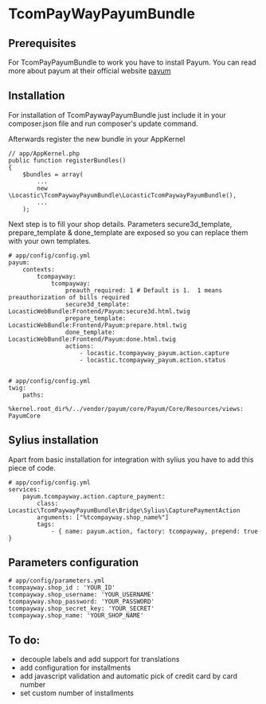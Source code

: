 TcomPayWayPayumBundle
=====================

## Prerequisites

For TcomPayPayumBundle to work you have to install Payum. You can read more about payum at their official website
[payum](http://payum.org/)

## Installation

For installation of TcomPaywayPayumBundle just include it in your composer.json file and run composer's update
command.

Afterwards register the new bundle in your AppKernel

    // app/AppKernel.php
    public function registerBundles()
    {
        $bundles = array(
            ...
            new \Locastic\TcomPaywayPayumBundle\LocasticTcomPaywayPayumBundle(),
            ...
        );


Next step is to fill your shop details. Parameters secure3d_template, prepare_template & done_template are exposed
so you can replace them with your own templates.

    # app/config/config.yml
    payum:
        contexts:
            tcompayway:
                tcompayway:
                    preauth_required: 1 # Default is 1.  1 means preauthorization of bills required
                    secure3d_template: LocasticWebBundle:Frontend/Payum:secure3d.html.twig
                    prepare_template: LocasticWebBundle:Frontend/Payum:prepare.html.twig
                    done_template: LocasticWebBundle:Frontend/Payum:done.html.twig
                    actions:
                        - locastic.tcompayway_payum.action.capture
                        - locastic.tcompayway_payum.action.status


    # app/config/config.yml
    twig:
        paths:
            %kernel.root_dir%/../vendor/payum/core/Payum/Core/Resources/views: PayumCore

## Sylius installation

Apart from basic installation for integration with sylius you have to add this piece of code.

    # app/config/config.yml
    services:
        payum.tcompayway.action.capture_payment:
            class: Locastic\TcomPaywayPayumBundle\Bridge\Sylius\CapturePaymentAction
            arguments: ["%tcompayway.shop_name%"]
            tags:
                - { name: payum.action, factory: tcompayway, prepend: true }

## Parameters configuration

    # app/config/parameters.yml
    tcompayway.shop_id : 'YOUR_ID'
    tcompayway.shop_username: 'YOUR_USERNAME'
    tcompayway.shop_password: 'YOUR_PASSWORD'
    tcompayway.shop_secret_key: 'YOUR_SECRET'
    tcompayway.shop_name: 'YOUR_SHOP_NAME'


## To do:
- decouple labels and add support for translations
- add configuration for installments 
- add javascript validation and automatic pick of credit card by card number
- set custom number of installments
